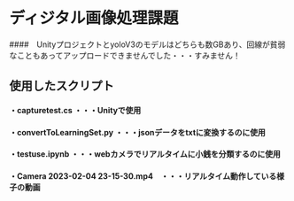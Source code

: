 # ディジタル画像処理課題
####　UnityプロジェクトとyoloV3のモデルはどちらも数GBあり、回線が貧弱なこともあってアップロードできませんでした・・・すみません！
## 使用したスクリプト
#### ・capturetest.cs ・・・Unityで使用
#### ・convertToLearningSet.py ・・・jsonデータをtxtに変換するのに使用
#### ・testuse.ipynb ・・・webカメラでリアルタイムに小銭を分類するのに使用
#### ・Camera 2023-02-04 23-15-30.mp4　・・・リアルタイム動作している様子の動画
